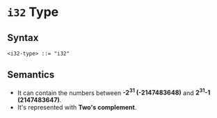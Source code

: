 # `i32` Type

## Syntax

```
<i32-type> ::= "i32"
```

## Semantics

- It can contain the numbers between **-2<sup>31</sup> (-2147483648)** and **2<sup>31</sup>-1 (2147483647)**.
- It's represented with **Two's complement**.
